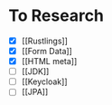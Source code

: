 # To Research
- [x] [[Rustlings]]
- [x] [[Form Data]]
- [x] [[HTML meta]]
- [ ] [[JDK]]
- [ ] [[Keycloak]]
- [ ] [[JPA]]
